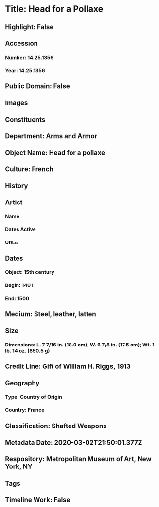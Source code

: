 # Title: Head for a Pollaxe
## Highlight: False
## Accession
### Number: 14.25.1356
### Year: 14.25.1356
## Public Domain: False
## Images
## Constituents
## Department: Arms and Armor
## Object Name: Head for a pollaxe
## Culture: French
## History
## Artist
### Name
### Dates Active
### URLs
## Dates
### Object: 15th century
### Begin: 1401
### End: 1500
## Medium: Steel, leather, latten
## Size
### Dimensions: L. 7 7/16 in. (18.9 cm); W. 6 7/8 in. (17.5 cm); Wt. 1 lb. 14 oz. (850.5 g)
## Credit Line: Gift of William H. Riggs, 1913
## Geography
### Type: Country of Origin
### Country: France
## Classification: Shafted Weapons
## Metadata Date: 2020-03-02T21:50:01.377Z
## Respository: Metropolitan Museum of Art, New York, NY
## Tags
## Timeline Work: False